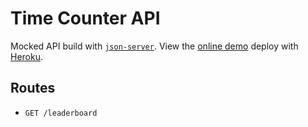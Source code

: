 # Time Counter API

Mocked API build with [`json-server`](https://github.com/typicode/json-server).
View the [online demo](https://time-counter-api.herokuapp.com/) deploy with [Heroku](https://dashboard.heroku.com).

## Routes

- `GET /leaderboard`
